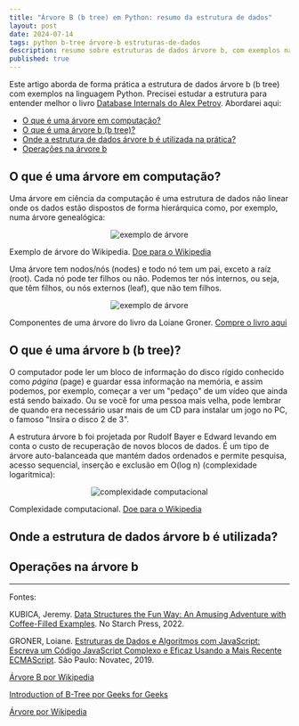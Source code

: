 ```yaml
---
title: "Árvore B (b tree) em Python: resumo da estrutura de dados"
layout: post
date: 2024-07-14
tags: python b-tree árvore-b estruturas-de-dados
description: resumo sobre estruturas de dados árvore b, com exemplos na linguagem Python
published: true
---
```


Este artigo aborda de forma prática a estrutura de dados árvore b (b tree) com exemplos na
linguagem Python. Precisei estudar a estrutura para entender melhor o livro [Database Internals do
Alex Petrov](https://www.amazon.com.br/Database-Internals-Distributed-Systems-English-ebook/dp/B07XW76VHZ/ref=tmm_kin_swatch_0?_encoding=UTF8&dib_tag=se&dib=eyJ2IjoiMSJ9.iKPDI1kEgUXPUM7fVhNzHBRKU60ECB7yYS_arvp13YVO7ljfQVz92YOwtP4pFGLjpJbscRV8cFm0yoGYmEOCIqnEt6CmalQy_ypBtFNZU5Dw6X1pyFV3_tzMiUcu6GTcVa81G6l3oVjBDyS2dq1ET5cx_UClN74eYlBGSjZ03pVUOddEraJ6htVhRUF-rAXCjs7EKvV991dWxAZLXzFteq5XGh-SBwTy6esZHD0wB6IrjeF53KXPafpSiDHes3esUf8HEbOewYZGdK2p8NS0LcoSSdUgvGNBTuUONERr9hg.5nzu0Qf-Mlcxt9QL0h8nwEGoJsb83kY0Fk3EmYcvtko&qid=1721200648&sr=8-1#customerReviews). Abordarei aqui:

- [O que é uma árvore em computação?](#1)
- [O que é uma árvore b (b tree)?](#2)
- [Onde a estrutura de dados árvore b é utilizada na prática?](#3)
- [Operações na árvore b](#4)

## <a name="1"></a>O que é uma árvore em computação?

Uma árvore em ciência da computação é uma estrutura de dados não linear onde os dados estão
dispostos de forma hierárquica como, por exemplo, numa árvore genealógica:

<p align="center">
<img src="../../../assets/images/abeprdedd/exemplo-de-árvore.svg" alt="exemplo de árvore" />
<figcaption>Exemplo de árvore do Wikipedia. <a href="https://donate.wikimedia.org/w/index.php?title=Special:LandingPage&country=BR&uselang=pt-br&wmf_campaign=C11_Waystogive&wmf_medium=Waystogive&wmf_source=Waystogive">Doe para o Wikipedia</a>
</figcaption>
</p>

Uma árvore tem nodos/nós (nodes) e todo nó tem um pai, exceto a raíz (root). Cada nó pode ter
filhos ou não. Podemos ter nós internos, ou seja, que têm filhos, ou nós externos (leaf), que não
tem filhos.

<p align="center">
<img src="../../../assets/images/abeprdedd/componentes-de-árvores.svg" alt="exemplo de árvore" />
<figcaption>Componentes de uma árvore do livro da Loiane Groner. <a href="https://www.amazon.com.br/Estruturas-Dados-Algoritmos-Com-Javascript/dp/8575226932">Compre o livro aqui</a>
</figcaption>
</p>

## <a name="2"></a>O que é uma árvore b (b tree)?

O computador pode ler um bloco de informação do disco rígido conhecido como _página_ (page) e
guardar essa informação na memória, e assim podemos, por exemplo, começar a ver um "pedaço" de um
vídeo que ainda está sendo baixado. Ou se você for uma pessoa mais velha, pode lembrar de quando
era necessário usar mais de um CD para instalar um jogo no PC, o famoso "Insira o disco 2 de 3".

A estrutura árvore b foi projetada por Rudolf Bayer e Edward levando em conta o custo de recuperação
de novos blocos de dados. É um tipo de árvore auto-balanceada que mantém dados ordenados e permite
pesquisa, acesso sequencial, inserção e exclusão em O(log n) (complexidade logaritmica):

<p align="center">
<img src="../../../assets/images/abeprdedd/complexidade-computacional.svg" alt="complexidade computacional" />
<figcaption>Complexidade computacional. <a href="https://donate.wikimedia.org/w/index.php?title=Special:LandingPage&country=BR&uselang=pt-br&wmf_campaign=C11_Waystogive&wmf_medium=Waystogive&wmf_source=Waystogive">Doe para o Wikipedia</a> 
</figcaption>
</p>

## <a name="3"></a>Onde a estrutura de dados árvore b é utilizada?

## <a name="4"></a>Operações na árvore b

---

Fontes:

KUBICA, Jeremy. [Data Structures the Fun Way: An Amusing Adventure with Coffee-Filled Examples](https://www.amazon.com.br/Data-Structures-Fun-Way-Coffee-Filled-ebook/dp/B09WJYH4KL/ref=sr_1_1?__mk_pt_BR=%C3%85M%C3%85%C5%BD%C3%95%C3%91&crid=3JQIDS5K8P3GG&dib=eyJ2IjoiMSJ9.QIWC9DMjgGndOeVZ8TueG1NaaAaeBHi_f43t0_vGziQTLLJp3WHQWyju-elvYw3qqODWLKP7E64irB6Wvb8SHA8MGwS5V4BEUtJWmlhHwpblKy9uwPzhqmu9ILCM7gfevK9lNZWoeVaehXegpqdOEcXogE8KIuElJ5QAbharQmF8TGBYIo4tDxEBbkwXeH0TlCLsw5oQ0N49pF1aIvOKiNxDmIKvukMwhcil63cYEq1eB0TrX67VKrf7HH2rNJDX8NL1YBS3nxHP7smOM8edhYArDxGP1FWUrVXXzKFDMaQ.BETUaToSJ1iIHnBo9FftF4rJ29wpoaa74M_Yv6cZdcA&dib_tag=se&keywords=data+structures+the+fun+way&qid=1721200845&sprefix=data+structures+the+fun+way%2Caps%2C148&sr=8-1).
No Starch Press, 2022.

GRONER, Loiane. [Estruturas de Dados e Algoritmos com JavaScript: Escreva um Código JavaScript
Complexo e Eficaz Usando a Mais Recente ECMAScript](https://www.amazon.com.br/Estruturas-Dados-Algoritmos-Com-Javascript/dp/8575226932). São Paulo: Novatec, 2019.

[Árvore B por Wikipedia](https://pt.wikipedia.org/wiki/%C3%81rvore_B)

[Introduction of B-Tree por Geeks for Geeks](https://www.geeksforgeeks.org/introduction-of-b-tree-2/)

[Árvore por Wikipedia](<https://pt.wikipedia.org/wiki/%C3%81rvore_(estrutura_de_dados)>)
